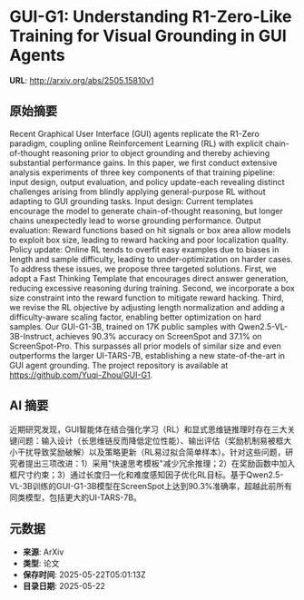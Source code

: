 # GUI-G1: Understanding R1-Zero-Like Training for Visual Grounding in GUI Agents

**URL**: http://arxiv.org/abs/2505.15810v1

## 原始摘要

Recent Graphical User Interface (GUI) agents replicate the R1-Zero paradigm,
coupling online Reinforcement Learning (RL) with explicit chain-of-thought
reasoning prior to object grounding and thereby achieving substantial
performance gains. In this paper, we first conduct extensive analysis
experiments of three key components of that training pipeline: input design,
output evaluation, and policy update-each revealing distinct challenges arising
from blindly applying general-purpose RL without adapting to GUI grounding
tasks. Input design: Current templates encourage the model to generate
chain-of-thought reasoning, but longer chains unexpectedly lead to worse
grounding performance. Output evaluation: Reward functions based on hit signals
or box area allow models to exploit box size, leading to reward hacking and
poor localization quality. Policy update: Online RL tends to overfit easy
examples due to biases in length and sample difficulty, leading to
under-optimization on harder cases. To address these issues, we propose three
targeted solutions. First, we adopt a Fast Thinking Template that encourages
direct answer generation, reducing excessive reasoning during training. Second,
we incorporate a box size constraint into the reward function to mitigate
reward hacking. Third, we revise the RL objective by adjusting length
normalization and adding a difficulty-aware scaling factor, enabling better
optimization on hard samples. Our GUI-G1-3B, trained on 17K public samples with
Qwen2.5-VL-3B-Instruct, achieves 90.3% accuracy on ScreenSpot and 37.1% on
ScreenSpot-Pro. This surpasses all prior models of similar size and even
outperforms the larger UI-TARS-7B, establishing a new state-of-the-art in GUI
agent grounding. The project repository is available at
https://github.com/Yuqi-Zhou/GUI-G1.


## AI 摘要

近期研究发现，GUI智能体在结合强化学习（RL）和显式思维链推理时存在三大关键问题：输入设计（长思维链反而降低定位性能）、输出评估（奖励机制易被框大小干扰导致奖励破解）以及策略更新（RL易过拟合简单样本）。针对这些问题，研究者提出三项改进：1）采用"快速思考模板"减少冗余推理；2）在奖励函数中加入框尺寸约束；3）通过长度归一化和难度感知因子优化RL目标。基于Qwen2.5-VL-3B训练的GUI-G1-3B模型在ScreenSpot上达到90.3%准确率，超越此前所有同类模型，包括更大的UI-TARS-7B。

## 元数据

- **来源**: ArXiv
- **类型**: 论文
- **保存时间**: 2025-05-22T05:01:13Z
- **目录日期**: 2025-05-22
